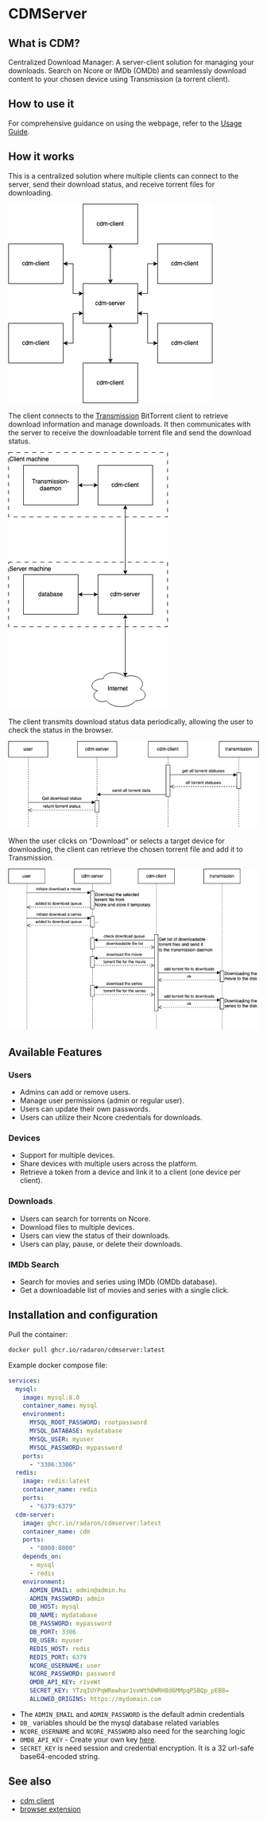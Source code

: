 # CDMServer

## What is CDM?

Centralized Download Manager: A server-client solution for managing your downloads. Search on Ncore or IMDb (OMDb) and seamlessly download content to your chosen device using Transmission (a torrent client).

## How to use it
For comprehensive guidance on using the webpage, refer to the [Usage Guide](doc/USAGE.md).

## How it works

This is a centralized solution where multiple clients can connect to the server, send their download status, and receive torrent files for downloading.

[![](doc/images/diagrams/blocks_high.png)](https://viewer.diagrams.net/?tags=%7B%7D&lightbox=1&highlight=0000ff&edit=_blank&layers=1&nav=1&title=blocks_high.png&dark=auto#Uhttps%3A%2F%2Fraw.githubusercontent.com%2Fradaron%2FCDMServer%2Fmaster%2Fdoc%2Fimages%2Fdiagrams%2Fblocks_high.png)

The client connects to the [Transmission](https://transmissionbt.com/) BitTorrent client to retrieve download information and manage downloads. It then communicates with the server to receive the downloadable torrent file and send the download status.

[![](doc/images/diagrams/blocks.png)](https://viewer.diagrams.net/?tags=%7B%7D&lightbox=1&highlight=0000ff&edit=_blank&layers=1&nav=1&title=blocks.png&dark=auto#Uhttps%3A%2F%2Fraw.githubusercontent.com%2Fradaron%2FCDMServer%2Fmaster%2Fdoc%2Fimages%2Fdiagrams%2Fblocks.png)

The client transmits download status data periodically, allowing the user to check the status in the browser.

[![](doc/images/diagrams/sequence_status.png)](https://viewer.diagrams.net/?tags=%7B%7D&lightbox=1&highlight=0000ff&edit=_blank&layers=1&nav=1&title=sequence_status.png&dark=auto#Uhttps%3A%2F%2Fraw.githubusercontent.com%2Fradaron%2FCDMServer%2Fmaster%2Fdoc%2Fimages%2Fdiagrams%2Fsequence_status.png)

When the user clicks on "Download" or selects a target device for downloading, the client can retrieve the chosen torrent file and add it to Transmission.

[![](doc/images/diagrams/sequence_download.png)](https://viewer.diagrams.net/?tags=%7B%7D&lightbox=1&highlight=0000ff&edit=_blank&layers=1&nav=1&title=sequence_download.png&dark=auto#Uhttps%3A%2F%2Fraw.githubusercontent.com%2Fradaron%2FCDMServer%2Fmaster%2Fdoc%2Fimages%2Fdiagrams%2Fsequence_download.png)

## Available Features

### Users
- Admins can add or remove users.
- Manage user permissions (admin or regular user).
- Users can update their own passwords.
- Users can utilize their Ncore credentials for downloads.

### Devices
- Support for multiple devices.
- Share devices with multiple users across the platform.
- Retrieve a token from a device and link it to a client (one device per client).

### Downloads
- Users can search for torrents on Ncore.
- Download files to multiple devices.
- Users can view the status of their downloads.
- Users can play, pause, or delete their downloads.

### IMDb Search
- Search for movies and series using IMDb (OMDb database).
- Get a downloadable list of movies and series with a single click.

## Installation and configuration
Pull the container:
``` bash
docker pull ghcr.io/radaron/cdmserver:latest
```
Example docker compose file:
``` yaml
services:
  mysql:
    image: mysql:8.0
    container_name: mysql
    environment:
      MYSQL_ROOT_PASSWORD: rootpassword
      MYSQL_DATABASE: mydatabase
      MYSQL_USER: myuser
      MYSQL_PASSWORD: mypassword
    ports:
      - "3306:3306"
  redis:
    image: redis:latest
    container_name: redis
    ports:
      - "6379:6379"
  cdm-server:
    image: ghcr.io/radaron/cdmserver:latest
    container_name: cdm
    ports:
      - "8000:8000"
    depends_on:
      - mysql
      - redis
    environment:
      ADMIN_EMAIL: admin@admin.hu
      ADMIN_PASSWORD: admin
      DB_HOST: mysql
      DB_NAME: mydatabase
      DB_PASSWORD: mypassword
      DB_PORT: 3306
      DB_USER: myuser
      REDIS_HOST: redis
      REDIS_PORT: 6379
      NCORE_USERNAME: user
      NCORE_PASSWORD: password
      OMDB_API_KEY: r1veWt
      SECRET_KEY: YTzqIUYPqWRewhar1veWth0WRH8d6MMpqP5BQp_pEB8=
      ALLOWED_ORIGINS: https://mydomain.com
```
- The `ADMIN_EMAIL` and `ADMIN_PASSWORD` is the default admin credentials
- `DB_` variables should be the mysql database related variables
- `NCORE_USERNAME` and `NCORE_PASSWORD` also need for the searching logic
- `OMDB_API_KEY` - Create your own key [here](https://www.omdbapi.com/apikey.aspx).
- `SECRET_KEY` is need session and credential encryption. It is a 32 url-safe base64-encoded string.

## See also
* [cdm client](https://github.com/radaron/CDMClient)
* [browser extension](https://github.com/radaron/CDMBrowserExtension)